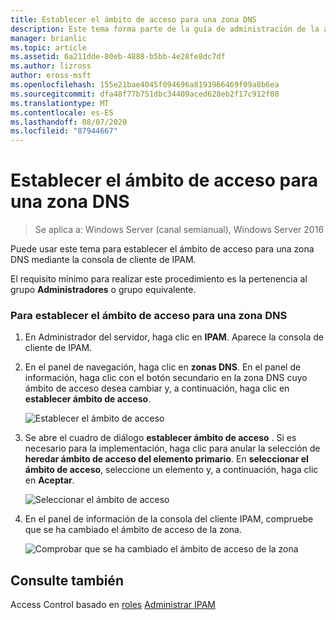 ```yaml
---
title: Establecer el ámbito de acceso para una zona DNS
description: Este tema forma parte de la guía de administración de la administración de direcciones IP (IPAM) en Windows Server 2016.
manager: brianlic
ms.topic: article
ms.assetid: 6a211dde-80eb-4888-b5bb-4e28fe8dc7df
ms.author: lizross
author: eross-msft
ms.openlocfilehash: 155e21bae4045f094696a8193966469f09a8b6ea
ms.sourcegitcommit: dfa48f77b751dbc34409aced628eb2f17c912f08
ms.translationtype: MT
ms.contentlocale: es-ES
ms.lasthandoff: 08/07/2020
ms.locfileid: "87944667"
---
```

# <a name="set-access-scope-for-a-dns-zone"></a>Establecer el ámbito de acceso para una zona DNS

>Se aplica a: Windows Server (canal semianual), Windows Server 2016

Puede usar este tema para establecer el ámbito de acceso para una zona DNS mediante la consola de cliente de IPAM.

El requisito mínimo para realizar este procedimiento es la pertenencia al grupo **Administradores** o grupo equivalente.

### <a name="to-set-the-access-scope-for-a-dns-zone"></a>Para establecer el ámbito de acceso para una zona DNS

1.  En Administrador del servidor, haga clic en **IPAM**. Aparece la consola de cliente de IPAM.

2.  En el panel de navegación, haga clic en **zonas DNS**. En el panel de información, haga clic con el botón secundario en la zona DNS cuyo ámbito de acceso desea cambiar y, a continuación, haga clic en **establecer ámbito de acceso**.

    ![Establecer el ámbito de acceso](../../media/Set-Access-Scope-for-a-DNS-Zone/ipam_SetAccessScopeOfZone_02.jpg)

3.  Se abre el cuadro de diálogo **establecer ámbito de acceso** . Si es necesario para la implementación, haga clic para anular la selección de **heredar ámbito de acceso del elemento primario**. En **seleccionar el ámbito de acceso**, seleccione un elemento y, a continuación, haga clic en **Aceptar**.

    ![Seleccionar el ámbito de acceso](../../media/Set-Access-Scope-for-a-DNS-Zone/ipam_SetAccessScopeOfZone_03.jpg)

4.  En el panel de información de la consola del cliente IPAM, compruebe que se ha cambiado el ámbito de acceso de la zona.

    ![Comprobar que se ha cambiado el ámbito de acceso de la zona](../../media/Set-Access-Scope-for-a-DNS-Zone/ipam_SetAccessScopeOfZone_04.jpg)

## <a name="see-also"></a>Consulte también
Access Control basado en [roles](Role-based-Access-Control.md) 
 [Administrar IPAM](Manage-IPAM.md)



